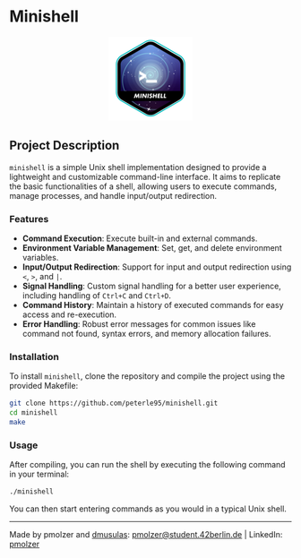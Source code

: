 # Minishell

<p align="center">
  <img src="https://github.com/mcombeau/mcombeau/blob/main/42_badges/minishelle.png" alt="Minishell 42 project badge"/>
</p>

## Project Description

`minishell` is a simple Unix shell implementation designed to provide a lightweight and customizable command-line interface. It aims to replicate the basic functionalities of a shell, allowing users to execute commands, manage processes, and handle input/output redirection.

### Features

- **Command Execution**: Execute built-in and external commands.
- **Environment Variable Management**: Set, get, and delete environment variables.
- **Input/Output Redirection**: Support for input and output redirection using `<`, `>`, and `|`.
- **Signal Handling**: Custom signal handling for a better user experience, including handling of `Ctrl+C` and `Ctrl+D`.
- **Command History**: Maintain a history of executed commands for easy access and re-execution.
- **Error Handling**: Robust error messages for common issues like command not found, syntax errors, and memory allocation failures.

### Installation

To install `minishell`, clone the repository and compile the project using the provided Makefile:

```bash
git clone https://github.com/peterle95/minishell.git
cd minishell
make
```

### Usage

After compiling, you can run the shell by executing the following command in your terminal:

```bash
./minishell
```

You can then start entering commands as you would in a typical Unix shell.

---
Made by pmolzer and [dmusulas](https://github.com/Dmusulas): pmolzer@student.42berlin.de | LinkedIn: [pmolzer](https://www.linkedin.com/in/peter-moelzer//) 
